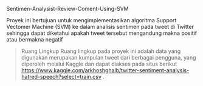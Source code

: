 Sentimen-Analysist-Review-Coment-Using-SVM

Proyek ini bertujuan untuk mengimplementasikan algoritma Support Vectomer Machine (SVM) ke dalam analisis sentimen pada tweet di Twitter sehingga dapat diketahui apakah tweet tersebut mengandung makna positif atau bermakna negatif

> Ruang Lingkup
Ruang lingkup pada proyek ini adalah data yang digunakan merupakan kumpulan tweet dari berbagai pengguna, yang diperoleh melalui Kaggle dan dapat diakses pada situs berikut 
https://www.kaggle.com/arkhoshghalb/twitter-sentiment-analysis-hatred-speech?select=train.csv .
